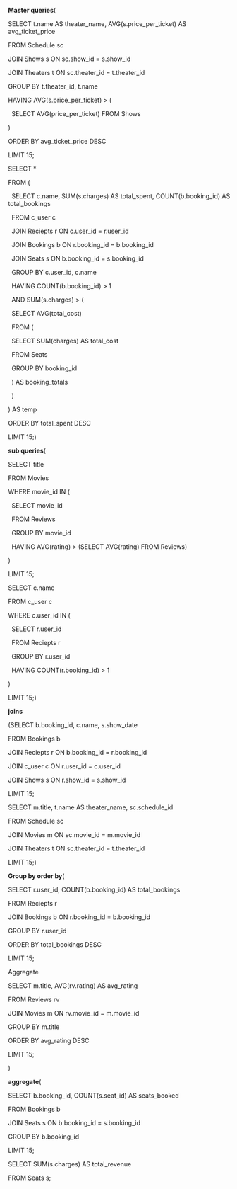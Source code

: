 **Master queries**(

SELECT t.name AS theater\_name, AVG(s.price\_per\_ticket) AS avg\_ticket\_price

FROM Schedule sc

JOIN Shows s ON sc.show\_id = s.show\_id

JOIN Theaters t ON sc.theater\_id = t.theater\_id

GROUP BY t.theater\_id, t.name

HAVING AVG(s.price\_per\_ticket) > (

&nbsp;   SELECT AVG(price\_per\_ticket) FROM Shows

)

ORDER BY avg\_ticket\_price DESC

LIMIT 15;

SELECT \*

FROM (

&nbsp;   SELECT c.name, SUM(s.charges) AS total\_spent, COUNT(b.booking\_id) AS total\_bookings

&nbsp;   FROM c\_user c

&nbsp;   JOIN Reciepts r ON c.user\_id = r.user\_id

&nbsp;   JOIN Bookings b ON r.booking\_id = b.booking\_id

&nbsp;   JOIN Seats s ON b.booking\_id = s.booking\_id

&nbsp;   GROUP BY c.user\_id, c.name

&nbsp;   HAVING COUNT(b.booking\_id) > 1

&nbsp;   AND SUM(s.charges) > (

&nbsp;       SELECT AVG(total\_cost)

&nbsp;       FROM (

&nbsp;           SELECT SUM(charges) AS total\_cost

&nbsp;           FROM Seats

&nbsp;           GROUP BY booking\_id

&nbsp;       ) AS booking\_totals

&nbsp;   )

) AS temp

ORDER BY total\_spent DESC

LIMIT 15;)



**sub queries**(

SELECT title

FROM Movies

WHERE movie\_id IN (

&nbsp;   SELECT movie\_id

&nbsp;   FROM Reviews

&nbsp;   GROUP BY movie\_id

&nbsp;   HAVING AVG(rating) > (SELECT AVG(rating) FROM Reviews)

)

LIMIT 15;



SELECT c.name

FROM c\_user c

WHERE c.user\_id IN (

&nbsp;   SELECT r.user\_id

&nbsp;   FROM Reciepts r

&nbsp;   GROUP BY r.user\_id

&nbsp;   HAVING COUNT(r.booking\_id) > 1

)

LIMIT 15;)

**joins** 

(SELECT b.booking\_id, c.name, s.show\_date

FROM Bookings b

JOIN Reciepts r ON b.booking\_id = r.booking\_id

JOIN c\_user c ON r.user\_id = c.user\_id

JOIN Shows s ON r.show\_id = s.show\_id

LIMIT 15;

SELECT m.title, t.name AS theater\_name, sc.schedule\_id

FROM Schedule sc

JOIN Movies m ON sc.movie\_id = m.movie\_id

JOIN Theaters t ON sc.theater\_id = t.theater\_id

LIMIT 15;)

**Group by order by**(

SELECT r.user\_id, COUNT(b.booking\_id) AS total\_bookings

FROM Reciepts r

JOIN Bookings b ON r.booking\_id = b.booking\_id

GROUP BY r.user\_id

ORDER BY total\_bookings DESC

LIMIT 15;

Aggregate

SELECT m.title, AVG(rv.rating) AS avg\_rating

FROM Reviews rv

JOIN Movies m ON rv.movie\_id = m.movie\_id

GROUP BY m.title

ORDER BY avg\_rating DESC

LIMIT 15;

)

**aggregate**(

SELECT b.booking\_id, COUNT(s.seat\_id) AS seats\_booked

FROM Bookings b

JOIN Seats s ON b.booking\_id = s.booking\_id

GROUP BY b.booking\_id

LIMIT 15;



SELECT SUM(s.charges) AS total\_revenue

FROM Seats s;





